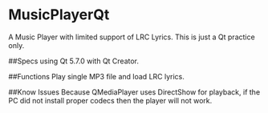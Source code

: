 # MusicPlayerQt
A Music Player with limited support of LRC Lyrics.
This is just a Qt practice only.

##Specs
using Qt 5.7.0 with Qt Creator.

##Functions
Play single MP3 file and load LRC lyrics.

##Know Issues
Because QMediaPlayer uses DirectShow for playback, if the PC did not install proper codecs then the player will not work.
